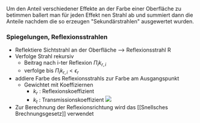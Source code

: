 Um den Anteil verschiedener Effekte an der Farbe einer Oberfläche zu betimmen ballert man für jeden Effekt nen Strahl ab und summiert dann die Anteile nachdem die so erzeugen "Sekundärstrahlen" ausgewertet wurden.


### Spiegelungen, Reflexionsstrahlen
- Reflektiere Sichtstrahl an der Oberfläche --> Reflexionsstrahl R
- Verfolge Strahl rekursiv
	- Beitrag nach i-ter Reflexion $\Pi_i k_{r,i}$ 
	- verfolge bis $\Pi_i k_{r,i} < \epsilon_r$ 
- addiere Farbe des Reflexionsstrahls zur Farbe am Ausgangspunkt
	- Gewichtet mit Koeffiziernen 
		- $k_r$ : Reflexionskoeffizient
		- $k_t$ : Transmissionskoeffizient
![](sekundaerstrahlen.png)
- Zur Berechnung der Reflexionsrichtung wird das [[Snellsches Brechnungsgesetz]] verwendet